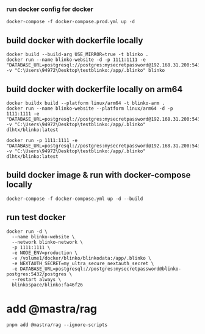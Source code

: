 ### run docker config for docker
```
docker-compose -f docker-compose.prod.yml up -d
```

## build docker with dockerfile locally
```
docker build --build-arg USE_MIRROR=true -t blinko . 
docker run --name blinko-website -d -p 1111:1111 -e "DATABASE_URL=postgresql://postgres:mysecretpassword@192.168.31.200:5438/postgres"  -v "C:\Users\94972\Desktop\testblinko:/app/.blinko" blinko
``` 

## build docker with dockerfile locally on arm64
```
docker buildx build --platform linux/arm64 -t blinko-arm .
docker run --name blinko-website --platform linux/arm64 -d -p 1111:1111 -e "DATABASE_URL=postgresql://postgres:mysecretpassword@192.168.31.200:5438/postgres"  -v "C:\Users\94972\Desktop\testblinko:/app/.blinko" dlhtx/blinko:latest

docker run -p 1111:1111 -e "DATABASE_URL=postgresql://postgres:mysecretpassword@192.168.31.200:5438/postgres"  -v "C:\Users\94972\Desktop\testblinko:/app/.blinko" dlhtx/blinko:latest
```

## build docker image & run with docker-compose locally
```
docker-compose -f docker-compose.yml up -d --build
```


## run test docker
``` 
docker run -d \
  --name blinko-website \
  --network blinko-network \
  -p 1111:1111 \
  -e NODE_ENV=production \
  -v /volume1/docker/blinko/blinkodata:/app/.blinko \
  -e NEXTAUTH_SECRET=my_ultra_secure_nextauth_secret \
  -e DATABASE_URL=postgresql://postgres:mysecretpassword@blinko-postgres:5432/postgres \
  --restart always \
  blinkospace/blinko:fa46f26
```

# add @mastra/rag
```
pnpm add @mastra/rag --ignore-scripts
```
